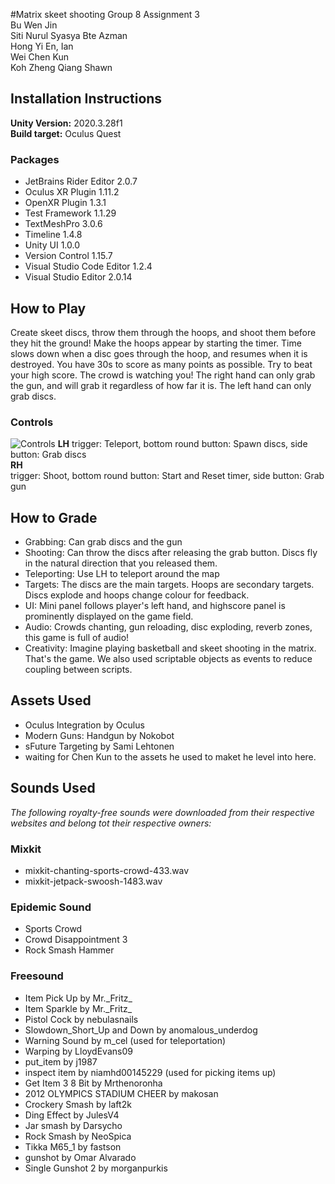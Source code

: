 #Matrix skeet shooting
Group 8 Assignment 3  
Bu Wen Jin  
Siti Nurul Syasya Bte Azman  
Hong Yi En, Ian  
Wei Chen Kun  
Koh Zheng Qiang Shawn  

## Installation Instructions
**Unity Version:** 2020.3.28f1  
**Build target:** Oculus Quest

### Packages
- JetBrains Rider Editor 2.0.7
- Oculus XR Plugin 1.11.2
- OpenXR Plugin 1.3.1
- Test Framework 1.1.29
- TextMeshPro 3.0.6
- Timeline 1.4.8
- Unity UI 1.0.0
- Version Control 1.15.7
- Visual Studio Code Editor 1.2.4
- Visual Studio Editor 2.0.14

## How to Play
Create skeet discs, throw them through the hoops, and shoot them before they hit the ground! 
Make the hoops appear by starting the timer. Time slows down when a disc goes through the hoop, and resumes when it is destroyed.
You have 30s to score as many points as possible. Try to beat your high score. The crowd is watching you!
The right hand can only grab the gun, and will grab it regardless of how far it is.
The left hand can only grab discs.

### Controls
![Controls](Controls.png)
**LH**
trigger: Teleport, bottom round button: Spawn discs, side button: Grab discs  
**RH**  
trigger: Shoot, bottom round button: Start and Reset timer, side button: Grab gun 

## How to Grade
- Grabbing: Can grab discs and the gun
- Shooting: Can throw the discs after releasing the grab button. Discs fly in the natural direction that you released them.
- Teleporting: Use LH to teleport around the map
- Targets: The discs are the main targets. Hoops are secondary targets. Discs explode and hoops change colour for feedback.
- UI: Mini panel follows player's left hand, and highscore panel is prominently displayed on the game field.
- Audio: Crowds chanting, gun reloading, disc exploding, reverb zones, this game is full of audio!
- Creativity: Imagine playing basketball and skeet shooting in the matrix. That's the game. We also used scriptable objects as events to reduce coupling between scripts.

## Assets Used
- Oculus Integration by Oculus
- Modern Guns: Handgun by Nokobot
- sFuture Targeting by Sami Lehtonen
- waiting for Chen Kun to the assets he used to maket he level into here.

## Sounds Used
_The following royalty-free sounds were downloaded from their respective websites and belong tot their respective owners:_
### Mixkit
- mixkit-chanting-sports-crowd-433.wav
- mixkit-jetpack-swoosh-1483.wav

### Epidemic Sound
- Sports Crowd
- Crowd Disappointment 3
- Rock Smash Hammer

### Freesound
- Item Pick Up by Mr.\_Fritz\_
- Item Sparkle by Mr.\_Fritz\_
- Pistol Cock by nebulasnails
- Slowdown\_Short\_Up and Down by anomalous\_underdog
- Warning Sound by m\_cel (used for teleportation)
- Warping by LloydEvans09
- put\_item by j1987
- inspect item by niamhd00145229 (used for picking items up)
- Get Item 3 8 Bit by Mrthenoronha
- 2012 OLYMPICS STADIUM CHEER by makosan
- Crockery Smash by laft2k
- Ding Effect by JulesV4
- Jar smash by Darsycho
- Rock Smash by NeoSpica
- Tikka M65\_1 by fastson
- gunshot by Omar Alvarado
- Single Gunshot 2 by morganpurkis
 
